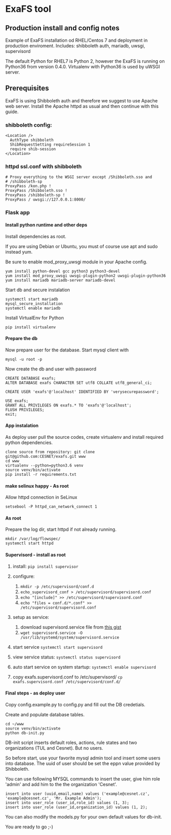 # ExaFS tool
## Production install and config notes

Example of ExaFS installation od RHEL/Centos 7 and deployment in production enviroment. 
Includes: shibboleth auth, mariadb, uwsgi, supervisord

The default Python for RHEL7 is Python 2, however the ExaFS is running on Python36 from version 0.4.0. 
Virtualenv with Python36 is used by uWSGI server.

## Prerequisites

ExaFS is using Shibboleth auth and therefore we suggest to use Apache web server. 
Install the Apache httpd as usual and then continue with this guide.  


### shibboleth config:
```
<Location />
  AuthType shibboleth
  ShibRequestSetting requireSession 1
  require shib-session
</Location>

```

### httpd ssl.conf with shibboleth

```
# Proxy everything to the WSGI server except /Shibboleth.sso and
# /shibboleth-sp
ProxyPass /kon.php !
ProxyPass /Shibboleth.sso !
ProxyPass /shibboleth-sp !
ProxyPass / uwsgi://127.0.0.1:8000/
```

### Flask app

#### Install python runtime and other deps 
Install dependencies as root. 

If you are using Debian or Ubuntu, you must of course use apt and sudo instead yum. 

Be sure to enable mod_proxy_uwsgi module in your Apache config. 
```
yum install python-devel gcc python3 python3-devel
yum install mod_proxy_uwsgi uwsgi-plugin-python2 uwsgi-plugin-python36  
yum install mariadb mariadb-server mariadb-devel
```
Start db and secure instalation
```
systemctl start mariadb
mysql_secure_installation
systemctl enable mariadb
```
Install VirtualEnv for Python
```
pip install virtualenv
```

#### Prepare the db

Now prepare user for the database. Start mysql client with
```
mysql -u root -p 
```
Now create the db and user with password
```
CREATE DATABASE exafs;
ALTER DATABASE exafs CHARACTER SET utf8 COLLATE utf8_general_ci;

CREATE USER 'exafs'@'localhost' IDENTIFIED BY 'verysecurepassword'; 

USE exafs;
GRANT ALL PRIVILEGES ON exafs.* TO 'exafs'@'localhost';
FLUSH PRIVILEGES;
exit;
```

#### App instalation
As deploy user pull the source codes, create virtualenv and install required python dependencies.
```
clone source from repository: git clone git@github.com:CESNET/exafs.git www
cd www
virtualenv --python=python3.6 venv
source venv/bin/activate
pip install -r requirements.txt
```

#### make selinux happy - As root

Allow httpd connection in SeLinux

```
setsebool -P httpd_can_network_connect 1
``` 

#### As root
Prepare the log dir, start httpd if not already running.
```
mkdir /var/log/flowspec/
systemctl start httpd
```

#### Supervisord - install as root
1. install:
   `pip install supervisor`
2. configure:
   1. `mkdir -p /etc/supervisord/conf.d`
   2. `echo_supervisord_conf > /etc/supervisord/supervisord.conf`
   3. `echo "[include]" >> /etc/supervisord/supervisord.conf`
   4. `echo "files = conf.d/*.conf" >> /etc/supervisord/supervisord.conf`
   
   
3. setup as service:
    1. download supervisord.service file from [this gist](https://gist.github.com/mozillazg/6cbdcccbf46fe96a4edd)
    2. `wget supervisord.service -O /usr/lib/systemd/system/supervisord.service`
4. start service
   `systemctl start supervisord`
5. view service status:
   `systemctl status supervisord`
6. auto start service on system startup: 
   `systemctl enable supervisord`
7. copy exafs.supervisord.conf to /etc/supervisord/
  `cp exafs.supervisord.conf /etc/supervisord/conf.d/`

#### Final steps - as deploy user

Copy config.example.py to config.py and fill out the DB credetials. 

Create and populate database tables.
```
cd ~/www
source venv/bin/activate
python db-init.py
```
DB-init script inserts default roles, actions, rule states and two organizations (TUL and Cesnet). But no users.

So before start, use your favorite mysql admin tool and insert some users into database. 
The uuid of user should be set the eppn value provided by Shibboleth. 

You can use following MYSQL commands to insert the user, give him role 'admin' and add him to the the organization 'Cesnet'.

```
insert into user (uuid,email,name) values ('example@cesnet.cz', 'example@cesnet.cz', 'Mr. Example Admin');
insert into user_role (user_id,role_id) values (1, 3);
insert into user_role (user_id,organization_id) values (1, 2);
``` 
You can also modify the models.py for your own default values for db-init.


You are ready to go ;-)